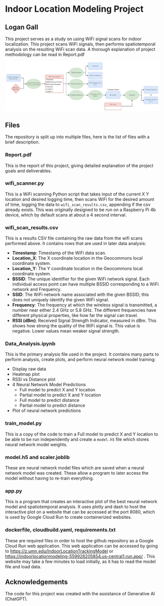 # Indoor Location Modeling Project

## Logan Gall

This project serves as a study on using WiFi signal scans for indoor localization. This project scans WiFi signals, then performs spatiotemporal analysis on the resulting WiFi scan data. A thorough explanation of project methodology can be read in Report.pdf

![alt text](project_overview.png)

## Files

The repository is split up into multiple files, here is the list of files with a brief description.

### Report.pdf

This is the report of this project, giving detailed explanation of the project goals and deliverables.

### wifi_scanner.py

This is a WiFi scanning Python script that takes input of the current X Y location and desired logging time, then scans WiFi for the desired amount of time, logging the data to `wifi_scan_results.csv`, appending if the csv already exists. This was originally designed to be run on a Raspberry Pi 4b device, which by default scans at about a 4 second interval.

### wifi_scan_results.csv

This is a results CSV file containing the raw data from the wifi scans performed above. It contains rows that are used in later data analysis:

- **Timestamp**: Timestamp of the WiFi data scan.
- **Location\_X**: The X coordinate location in the Geocommons local coordinate system.
- **Location\_Y**: The Y coordinate location in the Geocommons local coordinate system.
- **BSSID**: The unique identifier for the given WiFi network signal. Each individual access point can have multiple BSSID corresponding to a WiFi network and Frequency.
- **SSID**: The WiFi network name associated with the given BSSID; this does not uniquely identify the given WiFi signal.
- **Frequency**: The frequency at which the wireless signal is transmitted, a number near either 2.4 GHz or 5.8 GHz. The different frequencies have different physical properties, like how far the signal can travel.
- **RSSI (dBm)**: Received Signal Strength Indicator, measured in dBm. This shows how strong the quality of the WiFi signal is. This value is negative. Lower values mean weaker signal strength.

### Data_Analysis.ipynb

This is the primary analysis file used in the project. It contains many parts to perform analysis, create plots, and perform neural network model training:

* Display raw data
* Heatmap plot
* RSSI vs Distance plot
* 4 Neural Network Model Predictions
    * Full model to predict X and Y location
    * Partial model to predict X and Y location
    * Full model to predict distance
    * Partial model to predict distance
* Plot of neural network predictions

### train_model.py

This is a copy of the code to train a Full model to predict X and Y location to be able to be run independently and create a `model.h5` file which stores neural network model weights.

### model.h5 and scaler.joblib

These are neural network model files which are saved when a neural network model was created. These allow a program to later access the model without having to re-train everything.

### app.py

This is a program that creates an interactive plot of the best neural network model and spatiotemporal analysis. It uses plotly and dash to host the interactive plot on a website that can be accessed at the port 8080, which is used by Google Cloud Run to create containerized websites.

### dockerfile, cloudbuild.yaml, requirements.txt

These are required files in order to host the github repository as a Google Cloud Run web application. This web application can be accessed by going to https://z.umn.edu/IndoorLocationTrackingModel or https://indoorlocationmodeling-559928205854.us-central1.run.app/ . This website may take a few minutes to load initially, as it has to read the model file and load data.

## Acknowledgements

The code for this project was created with the assistance of Generative AI (ChatGPT). 
